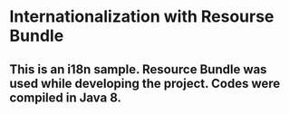 # Internationalization with Resourse Bundle

## This is an i18n sample. Resource Bundle was used while developing the project. Codes were compiled in Java 8.
